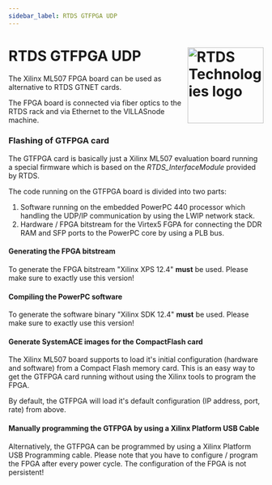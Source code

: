 ```yaml
---
sidebar_label: RTDS GTFPGA UDP
---
```


# RTDS GTFPGA UDP <img align="right" width="150px" src="/img/logos/rtds.jpg" alt="RTDS Technologies logo"></img>

The Xilinx ML507 FPGA board can be used as alternative to RTDS GTNET cards.

The FPGA board is connected via fiber optics to the RTDS rack and via Ethernet to the VILLASnode machine.

### Flashing of GTFPGA card

The GTFPGA card is basically just a Xilinx ML507 evaluation board running a special firmware which is based on the *RTDS_InterfaceModule* provided by RTDS.

The code running on the GTFPGA board is divided into two parts:

 1. Software running on the embedded PowerPC 440 processor which handling the UDP/IP communication by using the LWIP network stack.
 2. Hardware / FPGA bitstream for the Virtex5 FGPA for connecting the DDR RAM and SFP ports to the PowerPC core by using a PLB bus.

#### Generating the FPGA bitstream

To generate the FPGA bitstream "Xilinx XPS 12.4" **must** be used. Please make sure to exactly use this version!

#### Compiling the PowerPC software

To generate the software binary "Xilinx SDK 12.4" **must** be used. Please make sure to exactly use this version!

#### Generate SystemACE images for the CompactFlash card

The Xilinx ML507 board supports to load it's initial configuration (hardware and software) from a Compact Flash memory card.
This is an easy way to get the GTFPGA card running without using the Xilinx tools to program the FPGA.

By default, the GTFPGA will load it's default configuration (IP address, port, rate) from above.

#### Manually programming the GTFPGA by using a Xilinx Platform USB Cable

Alternatively, the GTFPGA can be programmed by using a Xilinx Platform USB Programming cable.
Please note that you have to configure / program the FPGA after every power cycle.
The configuration of the FPGA is not persistent!
